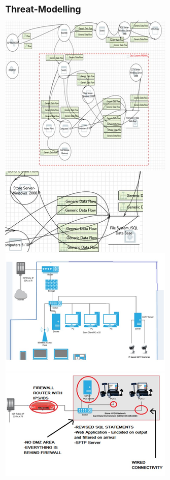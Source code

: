 # Threat-Modelling

![alt text](https://github.com/ionutcosminmarcoci/Threat-Modelling/blob/main/Picture1.jpg?raw=true)
![alt text](https://github.com/ionutcosminmarcoci/Threat-Modelling/blob/main/Picture2.jpg?raw=true)
![alt text](https://github.com/ionutcosminmarcoci/Threat-Modelling/blob/main/Picture3.jpg?raw=true)
![alt text](https://github.com/ionutcosminmarcoci/Threat-Modelling/blob/main/Picture4.jpg?raw=true)
